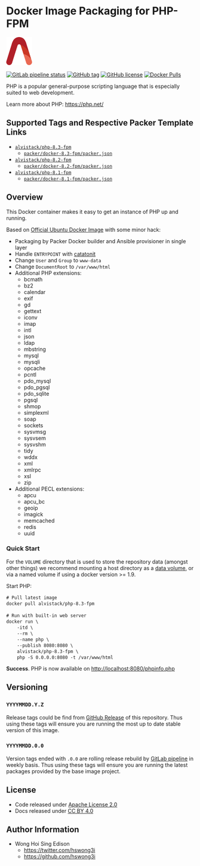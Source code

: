 # Docker Image Packaging for PHP-FPM

<a href="https://alvistack.com" title="AlviStack" target="_blank"><img src="/alvistack.svg" height="75" alt="AlviStack"></a>

[![GitLab pipeline
status](https://img.shields.io/gitlab/pipeline/alvistack/docker-php-fpm/master)](https://gitlab.com/alvistack/docker-php-fpm/-/pipelines)
[![GitHub
tag](https://img.shields.io/github/tag/alvistack/docker-php-fpm.svg)](https://github.com/alvistack/docker-php-fpm/tags)
[![GitHub
license](https://img.shields.io/github/license/alvistack/docker-php-fpm.svg)](https://github.com/alvistack/docker-php-fpm/blob/master/LICENSE)
[![Docker
Pulls](https://img.shields.io/docker/pulls/alvistack/php-8.3-fpm.svg)](https://hub.docker.com/r/alvistack/php-8.3-fpm)

PHP is a popular general-purpose scripting language that is especially
suited to web development.

Learn more about PHP: <https://php.net/>

## Supported Tags and Respective Packer Template Links

-   [`alvistack/php-8.3-fpm`](https://hub.docker.com/r/alvistack/php-8.3-fpm)
    -   [`packer/docker-8.3-fpm/packer.json`](https://github.com/alvistack/docker-php-fpm/blob/master/packer/docker-8.3-fpm/packer.json)
-   [`alvistack/php-8.2-fpm`](https://hub.docker.com/r/alvistack/php-8.2-fpm)
    -   [`packer/docker-8.2-fpm/packer.json`](https://github.com/alvistack/docker-php-fpm/blob/master/packer/docker-8.2-fpm/packer.json)
-   [`alvistack/php-8.1-fpm`](https://hub.docker.com/r/alvistack/php-8.1-fpm)
    -   [`packer/docker-8.1-fpm/packer.json`](https://github.com/alvistack/docker-php-fpm/blob/master/packer/docker-8.1-fpm/packer.json)

## Overview

This Docker container makes it easy to get an instance of PHP up and
running.

Based on [Official Ubuntu Docker
Image](https://hub.docker.com/_/ubuntu/) with some minor hack:

-   Packaging by Packer Docker builder and Ansible provisioner in single
    layer
-   Handle `ENTRYPOINT` with
    [catatonit](https://github.com/openSUSE/catatonit)
-   Change `User` and `Group` to `www-data`
-   Change `DocumentRoot` to `/var/www/html`
-   Additional PHP extensions:
    -   bcmath
    -   bz2
    -   calendar
    -   exif
    -   gd
    -   gettext
    -   iconv
    -   imap
    -   intl
    -   json
    -   ldap
    -   mbstring
    -   mysql
    -   mysqli
    -   opcache
    -   pcntl
    -   pdo_mysql
    -   pdo_pgsql
    -   pdo_sqlite
    -   pgsql
    -   shmop
    -   simplexml
    -   soap
    -   sockets
    -   sysvmsg
    -   sysvsem
    -   sysvshm
    -   tidy
    -   wddx
    -   xml
    -   xmlrpc
    -   xsl
    -   zip
-   Additional PECL extensions:
    -   apcu
    -   apcu_bc
    -   geoip
    -   imagick
    -   memcached
    -   redis
    -   uuid

### Quick Start

For the `VOLUME` directory that is used to store the repository data
(amongst other things) we recommend mounting a host directory as a [data
volume](https://docs.docker.com/engine/tutorials/dockervolumes/#/data-volumes),
or via a named volume if using a docker version \>= 1.9.

Start PHP:

    # Pull latest image
    docker pull alvistack/php-8.3-fpm

    # Run with built-in web server
    docker run \
        -itd \
        --rm \
        --name php \
        --publish 8080:8080 \
        alvistack/php-8.3-fpm \
        php -S 0.0.0.0:8080 -t /var/www/html

**Success**. PHP is now available on <http://localhost:8080/phpinfo.php>

## Versioning

### `YYYYMMDD.Y.Z`

Release tags could be find from [GitHub
Release](https://github.com/alvistack/docker-php-fpm/tags) of this
repository. Thus using these tags will ensure you are running the most
up to date stable version of this image.

### `YYYYMMDD.0.0`

Version tags ended with `.0.0` are rolling release rebuild by [GitLab
pipeline](https://gitlab.com/alvistack/docker-php-fpm/-/pipelines) in
weekly basis. Thus using these tags will ensure you are running the
latest packages provided by the base image project.

## License

-   Code released under [Apache License 2.0](LICENSE)
-   Docs released under [CC BY
    4.0](http://creativecommons.org/licenses/by/4.0/)

## Author Information

-   Wong Hoi Sing Edison
    -   <https://twitter.com/hswong3i>
    -   <https://github.com/hswong3i>
